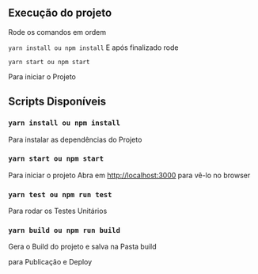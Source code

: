 
## Execução do projeto


Rode os comandos em ordem

`yarn install ou npm install`
E após finalizado rode

`yarn start ou npm start`

Para iniciar o Projeto

## Scripts Disponíveis

### `yarn install ou npm install`

Para instalar as dependências do Projeto

### `yarn start ou npm start`

Para iniciar o projeto
Abra em  [http://localhost:3000](http://localhost:3000) para vê-lo no browser

### `yarn test ou npm run test`

Para rodar os Testes Unitários
### `yarn build ou npm run build`
Gera o Build do projeto e salva na  Pasta build

para Publicação e Deploy